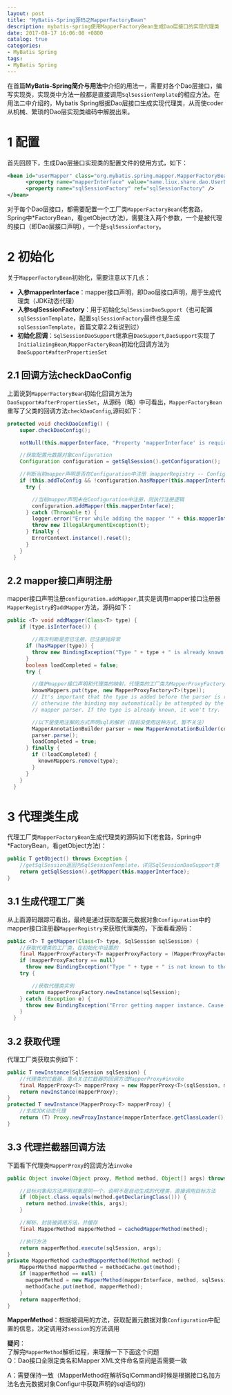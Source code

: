 ```yaml
---
layout: post
title: "MyBatis-Spring源码之MapperFactoryBean"
description: mybatis-spring使用MapperFactoryBean生成Dao层接口的实现代理类
date: 2017-08-17 16:06:08 +0800
catalog: true
categories:
- MyBatis Spring
tags:
- MyBatis Spring
---
```


在首篇**MyBatis-Spring简介与用法**中介绍的用法一，需要对各个Dao层接口，编写实现类，实现类中方法一般都是直接调用`SqlSessionTemplate`的相应方法。在用法二中介绍的，Mybatis Spring根据Dao层接口生成实现代理类，从而使coder从机械、繁琐的Dao层实现类编码中解脱出来。  

# 1 配置  

首先回顾下，生成Dao层接口实现类的配置文件的使用方式，如下：  

```xml
<bean id="userMapper" class="org.mybatis.spring.mapper.MapperFactoryBean" >
      <property name="mapperInterface" value="name.liux.share.dao.UserDao" />
      <property name="sqlSessionFactory" ref="sqlSessionFactory" />
</bean>
```

对于每个Dao层接口，都需要配置一个工厂类`MapperFactoryBean`(老套路，Spring中*FactoryBean，看getObject方法)，需要注入两个参数，一个是被代理的接口（即Dao层接口声明），一个是`sqlSessionFactory`。  

# 2 初始化  

关于`MapperFactoryBean`初始化，需要注意以下几点：  

- **入参mapperInterface**：mapper接口声明，即Dao层接口声明，用于生成代理类（JDK动态代理）
- **入参sqlSessionFactory**：用于初始化`SqlSessionDaoSupport`（也可配置`sqlSessionTemplate`，配置`sqlSessionFactory`最终也是生成`sqlSessionTemplate`，首篇文章2.2有说到过）
- **初始化回调**：`SqlSessionDaoSupport`继承自`DaoSupport`,`DaoSupport`实现了`InitializingBean`,`MapperFactoryBean`初始化回调方法为`DaoSupport#afterPropertiesSet`

## 2.1 回调方法checkDaoConfig  

上面说到`MapperFactoryBean`初始化回调方法为`DaoSupport#afterPropertiesSet`，从源码（略）中可看出，`MapperFactoryBean`重写了父类的回调方法`checkDaoConfig`,源码如下：  

```java
protected void checkDaoConfig() {
    super.checkDaoConfig();

    notNull(this.mapperInterface, "Property 'mapperInterface' is required");

	//获取配置元数据对象Configuration
    Configuration configuration = getSqlSession().getConfiguration();

	//判断当前mapper声明是否在Configuration中注册（mapperRegistry -- Configuration中又一个关键成员变量，用于维护mapper接口声明和代理类的映射）
    if (this.addToConfig && !configuration.hasMapper(this.mapperInterface)) {
      try {

		//当前mapper声明未在Configuration中注册，则执行注册逻辑
        configuration.addMapper(this.mapperInterface);
      } catch (Throwable t) {
        logger.error("Error while adding the mapper '" + this.mapperInterface + "' to configuration.", t);
        throw new IllegalArgumentException(t);
      } finally {
        ErrorContext.instance().reset();
      }
    }
  }
```

## 2.2 mapper接口声明注册  

mapper接口声明注册`configuration.addMapper`,其实是调用mapper接口注册器`MapperRegistry`的`addMapper`方法，源码如下：  

```java
public <T> void addMapper(Class<T> type) {
    if (type.isInterface()) {

		//再次判断是否已注册，已注册抛异常
      if (hasMapper(type)) {
        throw new BindingException("Type " + type + " is already known to the MapperRegistry.");
      }
      boolean loadCompleted = false;
      try {

		//维护mapper接口声明和代理类的映射，代理类的工厂类为MapperProxyFactory（工厂类的初始化只是设置接口，代理类的生成后面再看）
        knownMappers.put(type, new MapperProxyFactory<T>(type));
        // It's important that the type is added before the parser is run
        // otherwise the binding may automatically be attempted by the
        // mapper parser. If the type is already known, it won't try.

		//以下是使用注解的方式声明sql的解析（目前没使用这种方式，暂不关注）
        MapperAnnotationBuilder parser = new MapperAnnotationBuilder(config, type);
        parser.parse();
        loadCompleted = true;
      } finally {
        if (!loadCompleted) {
          knownMappers.remove(type);
        }
      }
    }
  }
```

# 3 代理类生成  

代理工厂类`MapperFactoryBean`生成代理类的源码如下(老套路，Spring中*FactoryBean，看getObject方法)：  

```java
public T getObject() throws Exception {
	//getSqlSession返回为SqlSessionTemplate，详见SqlSessionDaoSupport类
	return getSqlSession().getMapper(this.mapperInterface);
}
```

## 3.1 生成代理工厂类

从上面源码跟踪可看出，最终是通过获取配置元数据对象`Configuration`中的mapper接口注册器`MapperRegistry`来获取代理类的，下面看看源码：  

```java
public <T> T getMapper(Class<T> type, SqlSession sqlSession) {
	//获取代理类的工厂类，在初始化中设置的
    final MapperProxyFactory<T> mapperProxyFactory = (MapperProxyFactory<T>) knownMappers.get(type);
    if (mapperProxyFactory == null)
      throw new BindingException("Type " + type + " is not known to the MapperRegistry.");
    try {

		//获取代理类实例
      return mapperProxyFactory.newInstance(sqlSession);
    } catch (Exception e) {
      throw new BindingException("Error getting mapper instance. Cause: " + e, e);
    }
  }
```

## 3.2 获取代理

代理工厂类获取实例如下：  

```java
public T newInstance(SqlSession sqlSession) {
	//代理类的拦截器，重点关注拦截器的回调方法MapperProxy#invoke
    final MapperProxy<T> mapperProxy = new MapperProxy<T>(sqlSession, mapperInterface, methodCache);
    return newInstance(mapperProxy);
}
protected T newInstance(MapperProxy<T> mapperProxy) {
	//生成JDK动态代理
    return (T) Proxy.newProxyInstance(mapperInterface.getClassLoader(), new Class[] { mapperInterface }, mapperProxy);
}
```

## 3.3 代理拦截器回调方法  

下面看下代理类`MapperProxy`的回调方法`invoke`  

```java
public Object invoke(Object proxy, Method method, Object[] args) throws Throwable {

	//目标对象和方法声明对象是同一个，说明不是自动生成的代理类，直接调用目标方法
    if (Object.class.equals(method.getDeclaringClass())) {
      return method.invoke(this, args);
    }

	//解析、封装被调用方法，并缓存
    final MapperMethod mapperMethod = cachedMapperMethod(method);

	//执行方法
    return mapperMethod.execute(sqlSession, args);
}
private MapperMethod cachedMapperMethod(Method method) {
    MapperMethod mapperMethod = methodCache.get(method);
    if (mapperMethod == null) {
      mapperMethod = new MapperMethod(mapperInterface, method, sqlSession.getConfiguration());
      methodCache.put(method, mapperMethod);
    }
    return mapperMethod;
}
```

**MapperMethod**：根据被调用的方法，获取配置元数据对象`Configuration`中配置的信息，决定调用对`session`的方法调用  

**疑问**：  
了解完`MapperMethod`解析过程，来理解一下下面这个问题  
Q：Dao接口全限定类名和Mapper XML文件命名空间是否需要一致

A：需要保持一致（MapperMethod在解析SqlCommand时候是根据接口名加方法名去元数据对象Configur中获取声明的sql语句的）  